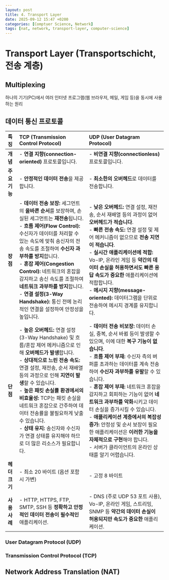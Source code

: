 ```yaml
---
layout: post
title: 4. Transport Layer
date: 2025-09-12 15:47 +0200
categories: [Comptuer Science, Network]
tags: [nat, network, transport-layer, computer-science]
---
```


# Transport Layer (Transportschicht, 전송 계층)

## Multiplexing
하나의 기기(PC)에서 여러 인터넷 프로그램(웹 브라우저, 메일, 게임 등)을 동시에 사용하는 원리

## 데이터 통신 프로토콜


| 특징         | TCP (Transmission Control Protocol)                                                                                                                                                                                                                                          | UDP (User Datagram Protocol)                                                                                                                                                                                                                                                           |
| :----------- | :------------------------------------------------------------------------------------------------------------------------------------------------------------------------------------------------------------------------------------------------------------------------- | :------------------------------------------------------------------------------------------------------------------------------------------------------------------------------------------------------------------------------------------------------------------------------------- |
| **개념**     | - **연결 지향(connection-oriented)** 프로토콜입니다.                                                                                                                                                                                                            | - **비연결 지향(connectionless)** 프로토콜입니다.                                                                                                                                                                                                                                |
| **주요 기능** | - **안정적인 데이터 전송**을 제공합니다.                                                                                                                                                                                                                                 | - **최소한의 오버헤드**로 데이터를 전송합니다.                                                                                                                                                                                                                              |
| **장점**     | - **데이터 전송 보장:** 세그먼트의 **올바른 순서**를 보장하며, 손실된 세그먼트는 **재전송**됩니다. <br/>- **흐름 제어(Flow Control):** 수신자가 데이터를 처리할 수 있는 속도에 맞춰 송신자의 전송 속도를 조절하여 **수신자 과부하를 방지**합니다. <br/>- **혼잡 제어(Congestion Control):** 네트워크의 혼잡을 감지하고 송신 속도를 조절하여 **네트워크 과부하를 방지**합니다. <br/>- **연결 설정(3-Way Handshake):** 통신 전에 논리적인 연결을 설정하여 안정성을 높입니다.                                                                        | - **낮은 오버헤드:** 연결 설정, 재전송, 순서 재배열 등의 과정이 없어 **오버헤드가 적습니다**. <br/>- **빠른 전송 속도:** 연결 설정 및 제어 메커니즘이 없으므로 **전송 지연이 적습니다**. <br/>- **실시간 애플리케이션에 적합:** Vo-IP, 온라인 게임 등 **약간의 데이터 손실을 허용하면서도 빠른 응답 속도가 중요한** 애플리케이션에 적합합니다. <br/>- **메시지 지향(message-oriented):** 데이터그램을 단위로 전송하여 메시지 경계를 유지합니다.                                                               |
| **단점**     | - **높은 오버헤드:** 연결 설정(3-Way Handshake) 및 흐름/혼잡 제어 메커니즘으로 인해 **오버헤드가 발생**합니다. <br/>- **상대적으로 느린 전송 속도:** 연결 설정, 재전송, 순서 재배열 등의 과정으로 인해 **지연이 발생**할 수 있습니다. <br/>- **높은 패킷 손실률 환경에서의 비효율성:** TCP는 패킷 손실을 네트워크 혼잡으로 간주하여 데이터 전송률을 불필요하게 낮출 수 있습니다. <br/>- **상태 유지:** 송신자와 수신자가 연결 상태를 유지해야 하므로 더 많은 리소스가 필요합니다. | - **데이터 전송 비보장:** 데이터 손실, 중복, 순서 바뀜 등이 발생할 수 있으며, 이에 대한 **복구 기능이 없습니다**. <br/>- **흐름 제어 부재:** 수신자 측의 버퍼를 초과하는 데이터를 계속 전송하여 **수신자 과부하를 유발**할 수 있습니다. <br/>- **혼잡 제어 부재:** 네트워크 혼잡을 감지하고 회피하는 기능이 없어 **네트워크 과부하를 악화**시키고 데이터 손실을 증가시킬 수 있습니다. <br/>- **애플리케이션 계층에서의 복잡성 증가:** 안정성 및 순서 보장이 필요한 애플리케이션은 **이러한 기능을 자체적으로 구현**해야 합니다. <br/>- 서버가 클라이언트의 온라인 상태를 알기 어렵습니다. |
| **헤더 크기** | - 최소 20 바이트 (옵션 포함 시 가변)                                                                                                                                                                                                                                      | - 고정 8 바이트                                                                                                                                                                                                                                              |
| **사용 사례**  | - HTTP, HTTPS, FTP, SMTP, SSH 등 **정확하고 안정적인 데이터 전송이 필수적인** 애플리케이션.                                                                                                                                                                              | - DNS (주로 UDP 53 포트 사용), Vo-IP, 온라인 게임, 스트리밍, SNMP 등 **약간의 데이터 손실이 허용되지만 속도가 중요한** 애플리케이션.                                                                                                                                             |

### User Datagram Protocol (UDP)

### Transmission Control Protocol (TCP)

## Network Address Translation (NAT)